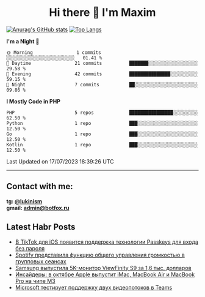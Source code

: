## <h1 align="center">Hi there 👋 I'm Maxim</h1>

[![Anurag's GitHub stats](https://github-readme-stats.vercel.app/api?username=lukinism)](https://github.com/anuraghazra/github-readme-stats) [![Top Langs](https://github-readme-stats.vercel.app/api/top-langs/?username=lukinism)](https://github.com/anuraghazra/github-readme-stats)

<!--START_SECTION:waka-->
**I'm a Night 🦉** 

```text
🌞 Morning                1 commits           ░░░░░░░░░░░░░░░░░░░░░░░░░   01.41 % 
🌆 Daytime                21 commits          ███████░░░░░░░░░░░░░░░░░░   29.58 % 
🌃 Evening                42 commits          ███████████████░░░░░░░░░░   59.15 % 
🌙 Night                  7 commits           ██░░░░░░░░░░░░░░░░░░░░░░░   09.86 % 
```


**I Mostly Code in PHP** 

```text
PHP                      5 repos             ████████████████░░░░░░░░░   62.50 % 
Python                   1 repo              ███░░░░░░░░░░░░░░░░░░░░░░   12.50 % 
Go                       1 repo              ███░░░░░░░░░░░░░░░░░░░░░░   12.50 % 
Kotlin                   1 repo              ███░░░░░░░░░░░░░░░░░░░░░░   12.50 % 
```




 Last Updated on 17/07/2023 18:39:26 UTC
<!--END_SECTION:waka-->
___
## Contact with me:
**tg: [@lukinism](https://t.me/lukinism)  
gmail: admin@botfox.ru**

## Latest Habr Posts
<!-- BLOG-POST-LIST:START -->
- [В TikTok для iOS появится поддержка технологии Passkeys для входа без пароля](https://habr.com/ru/news/748804/)
- [Spotify представила функцию общего управления громкостью в групповых сеансах](https://habr.com/ru/news/748790/)
- [Samsung выпустила 5K-монитор ViewFinity S9 за 1,6 тыс. долларов](https://habr.com/ru/news/748764/)
- [Инсайдеры: в октябре Apple выпустит iMac, MacBook Air и MacBook Pro на чипе M3](https://habr.com/ru/news/748734/)
- [Microsoft тестирует поддержку двух видеопотоков в Teams](https://habr.com/ru/news/748682/)
<!-- BLOG-POST-LIST:END -->
